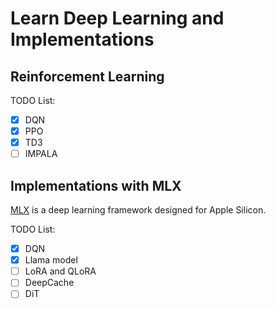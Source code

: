 # Learn Deep Learning and Implementations

## Reinforcement Learning
TODO List:
- [x] DQN
- [x] PPO
- [x] TD3
- [ ] IMPALA

## Implementations with MLX

[MLX](https://ml-explore.github.io/mlx/build/html/index.html) is a deep learning framework designed for Apple Silicon.

TODO List:
- [x] DQN
- [x] Llama model
- [ ] LoRA and QLoRA
- [ ] DeepCache
- [ ] DiT
